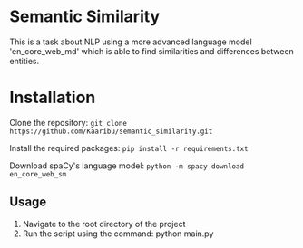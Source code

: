 # Semantic Similarity

This is a task about NLP using a more advanced language model 'en_core_web_md' which is able to find similarities and differences between entities.

# Installation

Clone the repository: `git clone https://github.com/Kaaribu/semantic_similarity.git`

Install the required packages: `pip install -r requirements.txt`

Download spaCy's language model: `python -m spacy download en_core_web_sm`

## Usage

1. Navigate to the root directory of the project
2. Run the script using the command: python main.py

